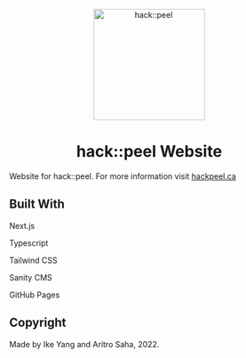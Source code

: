 <p align="center">
  <a href="https://www.hackpeel.ca">
    <img alt="hack::peel" src="https://hackpeel.ca//_next/static/media/logo-small.ae9c7792.png" width="200" />
  </a>
</p>
<h1 align="center">
  hack::peel Website
</h1>

Website for hack::peel. For more information visit [hackpeel.ca](https://www.hackpeel.ca)

## Built With

Next.js

Typescript

Tailwind CSS

Sanity CMS

GitHub Pages

## Copyright
Made by Ike Yang and Aritro Saha, 2022.
